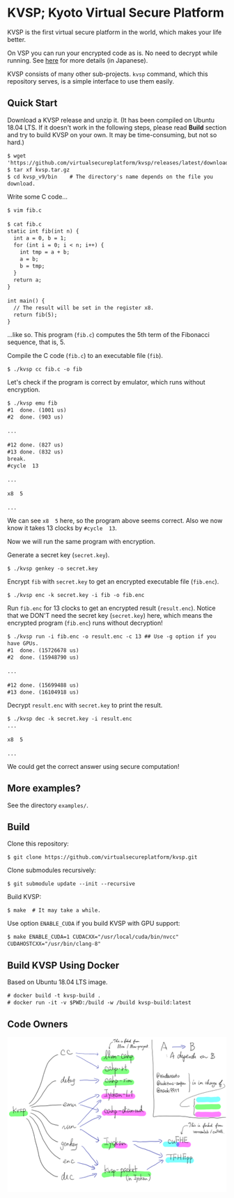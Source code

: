 # KVSP; Kyoto Virtual Secure Platform

KVSP is the first virtual secure platform in the world,
which makes your life better.

On VSP you can run your encrypted code as is.
No need to decrypt while running. See [here](https://anqou.net/poc/2019/10/18/post-3106/)
for more details (in Japanese).

KVSP consists of many other sub-projects.
`kvsp` command, which this repository serves, is
a simple interface to use them easily.

## Quick Start

Download a KVSP release and unzip it.
(It has been compiled on Ubuntu 18.04 LTS. If it doesn't work in the following steps,
please read __Build__ section and try to build KVSP on your own.
It may be time-consuming, but not so hard.)

```
$ wget 'https://github.com/virtualsecureplatform/kvsp/releases/latest/download/kvsp.tar.gz'
$ tar xf kvsp.tar.gz
$ cd kvsp_v9/bin    # The directory's name depends on the file you download.
```

Write some C code...

```
$ vim fib.c

$ cat fib.c
static int fib(int n) {
  int a = 0, b = 1;
  for (int i = 0; i < n; i++) {
    int tmp = a + b;
    a = b;
    b = tmp;
  }
  return a;
}

int main() {
  // The result will be set in the register x8.
  return fib(5);
}
```

...like so. This program (`fib.c`) computes the 5th term of the Fibonacci sequence, that is, 5.

Compile the C code (`fib.c`) to an executable file (`fib`).

```
$ ./kvsp cc fib.c -o fib
```

Let's check if the program is correct by emulator, which runs
without encryption.

```
$ ./kvsp emu fib
#1	done. (1001 us)
#2	done. (903 us)

...

#12	done. (827 us)
#13	done. (832 us)
break.
#cycle  13

...

x8  5

...
```

We can see `x8  5` here, so the program above seems correct.
Also we now know it takes 13 clocks by `#cycle  13`.

Now we will run the same program with encryption.

Generate a secret key (`secret.key`).

```
$ ./kvsp genkey -o secret.key
```

Encrypt `fib` with `secret.key` to get an encrypted executable file (`fib.enc`).

```
$ ./kvsp enc -k secret.key -i fib -o fib.enc
```

Run `fib.enc` for 13 clocks to get an encrypted result (`result.enc`).
Notice that we DON'T need the secret key (`secret.key`) here,
which means the encrypted program (`fib.enc`) runs without decryption!

```
$ ./kvsp run -i fib.enc -o result.enc -c 13 ## Use -g option if you have GPUs.
#1	done. (15726678 us)
#2	done. (15948790 us)

...

#12	done. (15699488 us)
#13	done. (16104918 us)
```

Decrypt `result.enc` with `secret.key` to print the result.

```
$ ./kvsp dec -k secret.key -i result.enc
...

x8  5

...
```

We could get the correct answer using secure computation!

## More examples?

See the directory `examples/`.

## Build

Clone this repository:

```
$ git clone https://github.com/virtualsecureplatform/kvsp.git
```

Clone submodules recursively:

```
$ git submodule update --init --recursive
```

Build KVSP:

```
$ make  # It may take a while.
```

Use option `ENABLE_CUDA` if you build KVSP with GPU support:

```
$ make ENABLE_CUDA=1 CUDACXX="/usr/local/cuda/bin/nvcc" CUDAHOSTCXX="/usr/bin/clang-8"
```

## Build KVSP Using Docker

Based on Ubuntu 18.04 LTS image.

```
# docker build -t kvsp-build .
# docker run -it -v $PWD:/build -w /build kvsp-build:latest
```

## Code Owners

![Code Owners](code-owners.png)
